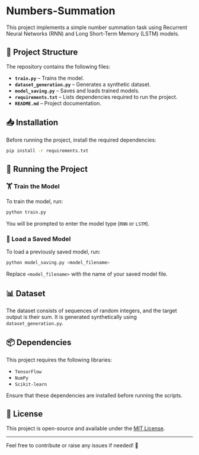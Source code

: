 # Numbers-Summation

This project implements a simple number summation task using Recurrent Neural Networks (RNN) and Long Short-Term Memory (LSTM) models.

## 📂 Project Structure

The repository contains the following files:

- **`train.py`** – Trains the model.
- **`dataset_generation.py`** – Generates a synthetic dataset.
- **`model_saving.py`** – Saves and loads trained models.
- **`requirements.txt`** – Lists dependencies required to run the project.
- **`README.md`** – Project documentation.

## 📥 Installation

Before running the project, install the required dependencies:

```sh
pip install -r requirements.txt
```

## 🚀 Running the Project

### 🏋️ Train the Model

To train the model, run:

```sh
python train.py
```

You will be prompted to enter the model type (`RNN` or `LSTM`).

### 📂 Load a Saved Model

To load a previously saved model, run:

```sh
python model_saving.py <model_filename>
```

Replace `<model_filename>` with the name of your saved model file.

## 📊 Dataset

The dataset consists of sequences of random integers, and the target output is their sum. It is generated synthetically using `dataset_generation.py`.

## 📦 Dependencies

This project requires the following libraries:

- `TensorFlow`
- `NumPy`
- `Scikit-learn`

Ensure that these dependencies are installed before running the scripts.

## 📜 License

This project is open-source and available under the [MIT License](LICENSE).

---

Feel free to contribute or raise any issues if needed! 🚀

